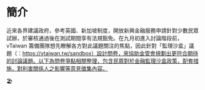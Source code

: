 # 簡介

近來各界建議政府，參考英國、新加坡制度，開放新興金融服務申請針對少數民眾試辦，於審核通過後在測試期間享有法規豁免。在九月初進入討論階段前，vTaiwan 籌備團隊想先瞭解各方對此議題關注的焦點，因此針對「監理沙盒」議題（：https://vtaiwan.tw/sandbox）設計問卷，來協助金管會規劃出更符合期待的討論議題。以下為問卷爭點相關整理，包含民眾對於金融監理沙盒政策，配套措施，對利害關係人之影響等意見徵集內容。

🏖

